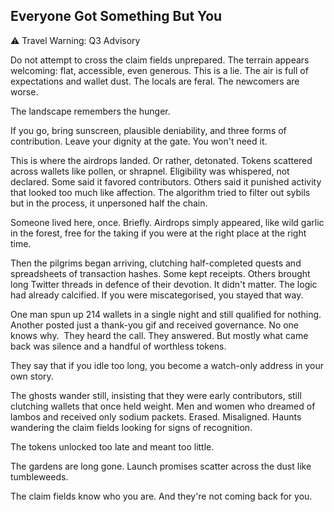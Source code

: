 ## Everyone Got Something But You  

⚠ Travel Warning: Q3 Advisory  

Do  not attempt to cross the claim fields unprepared. The terrain appears welcoming: flat, accessible, even generous. This is a lie. The air is full of expectations and wallet dust. The locals are feral. The newcomers are worse.  

The landscape remembers the hunger.  

If you go, bring sunscreen, plausible deniability, and three forms of contribution. Leave your dignity at the gate. You won't need it.  

This is where the airdrops landed. Or rather, detonated. Tokens scattered across wallets like pollen, or shrapnel. Eligibility was whispered, not declared. Some said it favored contributors. Others said it punished activity that looked too much like affection. The algorithm tried to filter out sybils but in the process, it unpersoned half the chain.  

Someone lived here, once. Briefly. Airdrops simply appeared, like wild garlic in the forest, free for the taking if you were at the right place at the right time.  

Then the pilgrims began arriving, clutching half-completed quests and spreadsheets of transaction hashes. Some kept receipts. Others brought long Twitter threads in defence of their devotion. It didn't matter. The logic had already calcified. If you were miscategorised, you stayed that way.  

One man spun up 214 wallets in a single night and still qualified for nothing. Another posted just a thank-you gif and received governance. No one knows why.  They heard the call. They answered. But mostly what came back was silence and a handful of worthless tokens.  

They say that if you idle too long, you become a watch-only address in your own story.  

The ghosts wander still, insisting that they were early contributors, still clutching wallets that once held weight. Men and women who dreamed of lambos and received only sodium packets. Erased. Misaligned. Haunts wandering the claim fields looking for signs of recognition.   

The tokens unlocked too late and meant too little.

The gardens are long gone. Launch promises scatter across the dust like tumbleweeds.  

The claim fields know who you are. And they're not coming back for you.  
